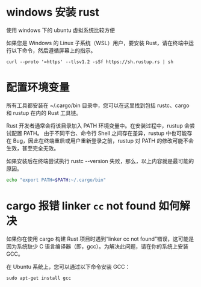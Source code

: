 # windows 安装 rust

使用 windows 下的 ubuntu 虚拟系统比较方便

如果您是 Windows 的 Linux 子系统（WSL）用户，要安装 Rust，请在终端中运行以下命令，然后遵循屏幕上的指示。

`curl --proto '=https' --tlsv1.2 -sSf https://sh.rustup.rs | sh`

# 配置环境变量

所有工具都安装在 ~/.cargo/bin 目录中，您可以在这里找到包括 rustc、cargo 和 rustup 在内的 Rust 工具链。

Rust 开发者通常会将该目录加入 PATH 环境变量中。在安装过程中，rustup 会尝试配置 PATH。 由于不同平台、命令行 Shell 之间存在差异，rustup 中也可能存在 Bug，因此在终端重启或用户重新登录之前，rustup 对 PATH 的修改可能不会生效，甚至完全无效。

如果安装后在终端尝试执行 rustc --version 失败，那么，以上内容就是最可能的原因。

```bash
echo "export PATH=$PATH:~/.cargo/bin"
```

# cargo 报错 linker `cc` not found 如何解决

如果你在使用 cargo 构建 Rust 项目时遇到“linker cc not found”错误，这可能是因为系统缺少 C 语言编译器（即，gcc）。为解决此问题，请在你的系统上安装 GCC。

在 Ubuntu 系统上，您可以通过以下命令安装 GCC：

`sudo apt-get install gcc`
